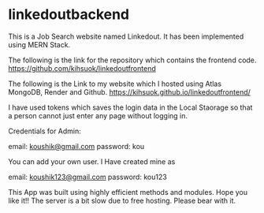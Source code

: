 # linkedoutbackend

This is a Job Search website named Linkedout.
It has been implemented using MERN Stack.

The following is the link for the repository which contains the frontend code.
https://github.com/kihsuok/linkedoutfrontend

The following is the Link to my website which I hosted using Atlas MongoDB, Render and Github.
https://kihsuok.github.io/linkedoutfrontend/

I have used tokens which saves the login data in the Local Staorage so that a person cannot just enter any page without logging in.

Credentials for Admin:

email: koushik@gmail.com
password: kou

You can add your own user. I Have created mine as

email: koushik123@gmail.com
password: kou123

This App was built using highly efficient methods and modules. Hope you like it!!
The server is a bit slow due to free hosting. Please bear with it.
